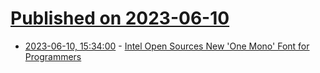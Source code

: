 # [Published on 2023-06-10](index.md)

* [2023-06-10, 15:34:00](https://developers.slashdot.org/story/23/06/10/030224/intel-open-sources-new-one-mono-font-for-programmers?utm_source=rss1.0mainlinkanon&utm_medium=feed) - [Intel Open Sources New 'One Mono' Font for Programmers](https://developers.slashdot.org/story/23/06/10/030224/intel-open-sources-new-one-mono-font-for-programmers?utm_source=rss1.0mainlinkanon&utm_medium=feed)

